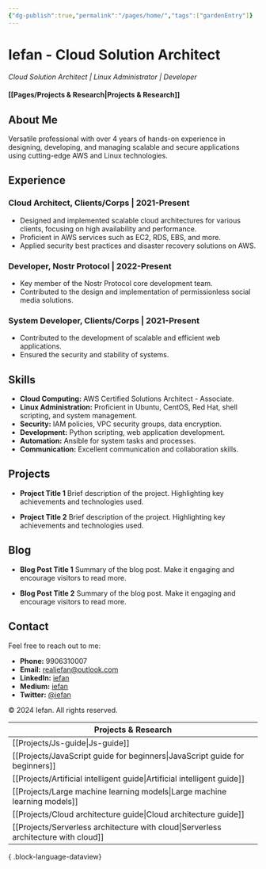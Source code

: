 ```yaml
---
{"dg-publish":true,"permalink":"/pages/home/","tags":["gardenEntry"]}
---
```


# Iefan - Cloud Solution Architect

*Cloud Solution Architect | Linux Administrator | Developer*

#### [[Pages/Projects & Research\|Projects & Research]] 
## About Me

Versatile professional with over 4 years of hands-on experience in designing, developing, and managing scalable and secure applications using cutting-edge AWS and Linux technologies.

## Experience

### Cloud Architect, Clients/Corps | 2021-Present

- Designed and implemented scalable cloud architectures for various clients, focusing on high availability and performance.
- Proficient in AWS services such as EC2, RDS, EBS, and more.
- Applied security best practices and disaster recovery solutions on AWS.

### Developer, Nostr Protocol | 2022-Present

- Key member of the Nostr Protocol core development team.
- Contributed to the design and implementation of permissionless social media solutions.

### System Developer, Clients/Corps | 2021-Present

- Contributed to the development of scalable and efficient web applications.
- Ensured the security and stability of systems.

## Skills

- **Cloud Computing:** AWS Certified Solutions Architect - Associate.
- **Linux Administration:** Proficient in Ubuntu, CentOS, Red Hat, shell scripting, and system management.
- **Security:** IAM policies, VPC security groups, data encryption.
- **Development:** Python scripting, web application development.
- **Automation:** Ansible for system tasks and processes.
- **Communication:** Excellent communication and collaboration skills.

## Projects

- **Project Title 1**
  Brief description of the project. Highlighting key achievements and technologies used.

- **Project Title 2**
  Brief description of the project. Highlighting key achievements and technologies used.

## Blog

- **Blog Post Title 1**
  Summary of the blog post. Make it engaging and encourage visitors to read more.

- **Blog Post Title 2**
  Summary of the blog post. Make it engaging and encourage visitors to read more.

## Contact

Feel free to reach out to me:

- **Phone:** 9906310007
- **Email:** realiefan@outlook.com
- **LinkedIn:** [iefan](https://linkedin.com/in/iefan)
- **Medium:** [iefan](https://medium.com/@iefan)
- **Twitter:** [@iefan](https://twitter.com/iefan)

&copy; 2024 Iefan. All rights reserved.



| Projects & Research                                                                    |
| -------------------------------------------------------------------------------------- |
| [[Projects/Js-guide\|Js-guide]]                                                     |
| [[Projects/JavaScript guide for beginners\|JavaScript guide for beginners]]         |
| [[Projects/Artificial intelligent guide\|Artificial intelligent guide]]             |
| [[Projects/Large machine learning models\|Large machine learning models]]           |
| [[Projects/Cloud architecture guide\|Cloud architecture guide]]                     |
| [[Projects/Serverless architecture with cloud\|Serverless architecture with cloud]] |

{ .block-language-dataview}

